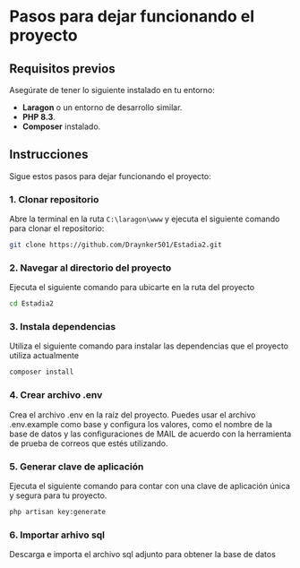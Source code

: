 # Pasos para dejar funcionando el proyecto

## Requisitos previos

Asegúrate de tener lo siguiente instalado en tu entorno:

- **Laragon** o un entorno de desarrollo similar.
- **PHP 8.3**.
- **Composer** instalado.

## Instrucciones

Sigue estos pasos para dejar funcionando el proyecto:

### 1. Clonar repositorio

Abre la terminal en la ruta `C:\laragon\www` y ejecuta el siguiente comando para clonar el repositorio:

```bash
git clone https://github.com/Draynker501/Estadia2.git
```

### 2. Navegar al directorio del proyecto

Ejecuta el siguiente comando para ubicarte en la ruta del proyecto

```bash
cd Estadia2
```

### 3. Instala dependencias

Utiliza el siguiente comando para instalar las dependencias que el proyecto utiliza actualmente

```bash
composer install
```

### 4. Crear archivo .env

Crea el archivo .env en la raíz del proyecto. Puedes usar el archivo .env.example como base y configura los valores, como el nombre de la base de datos y las configuraciones de MAIL de acuerdo con la herramienta de prueba de correos que estés utilizando.

### 5. Generar clave de aplicación

Ejecuta el siguiente comando para contar con una clave de aplicación única y segura para tu proyecto.

```bash
php artisan key:generate
```

### 6. Importar arhivo sql

Descarga e importa el archivo sql adjunto para obtener la base de datos